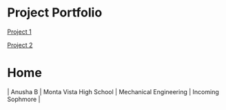 # Project Portfolio
[Project 1](./project1.md)

[Project 2](./project2.md)
# Home

<!--| **Engineer** | **School** | **Area of Interest** | **Grade** |
|:--:|:--:|:--:|:--:|-->

| Anusha B | Monta Vista High School | Mechanical Engineering | Incoming Sophmore |

<!--To watch the BSE tutorial on how to create a portfolio, click here.-->

